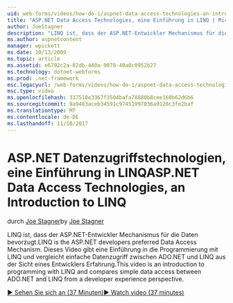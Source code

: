 ```yaml
---
uid: web-forms/videos/how-do-i/aspnet-data-access-technologies-an-introduction-to-linq
title: "ASP.NET Data Access Technologies, eine Einführung in LINQ | Microsoft Docs"
author: JoeStagner
description: "LINQ ist, dass der ASP.NET-Entwickler Mechanismus für die Daten bevorzugt. Dieses Video gibt eine Einführung in die Programmierung mit LINQ und einfachen Zugriff Betwee vergleicht..."
ms.author: aspnetcontent
manager: wpickett
ms.date: 10/13/2009
ms.topic: article
ms.assetid: e6792c2a-02db-440a-9070-40a0c0952b27
ms.technology: dotnet-webforms
ms.prod: .net-framework
msc.legacyurl: /web-forms/videos/how-do-i/aspnet-data-access-technologies-an-introduction-to-linq
msc.type: video
ms.openlocfilehash: 337518e3367f3504bafa78880b8cee160b62d6b6
ms.sourcegitcommit: 9a9483aceb34591c97451997036a9120c3fe2baf
ms.translationtype: MT
ms.contentlocale: de-DE
ms.lasthandoff: 11/10/2017
---
```

<a name="aspnet-data-access-technologies-an-introduction-to-linq"></a><span data-ttu-id="515bb-104">ASP.NET Datenzugriffstechnologien, eine Einführung in LINQ</span><span class="sxs-lookup"><span data-stu-id="515bb-104">ASP.NET Data Access Technologies, an Introduction to LINQ</span></span>
====================
<span data-ttu-id="515bb-105">durch [Joe Stagner](https://github.com/JoeStagner)</span><span class="sxs-lookup"><span data-stu-id="515bb-105">by [Joe Stagner](https://github.com/JoeStagner)</span></span>

<span data-ttu-id="515bb-106">LINQ ist, dass der ASP.NET-Entwickler Mechanismus für die Daten bevorzugt.</span><span class="sxs-lookup"><span data-stu-id="515bb-106">LINQ is the ASP.NET developers preferred Data Access Mechanism.</span></span> <span data-ttu-id="515bb-107">Dieses Video gibt eine Einführung in die Programmierung mit LINQ und vergleicht einfache Datenzugriff zwischen ADO.NET und LINQ aus der Sicht eines Entwicklers Erfahrung.</span><span class="sxs-lookup"><span data-stu-id="515bb-107">This video is an introduction to programming with LINQ and compares simple data access between ADO.NET and LINQ from a developer experience perspective.</span></span>

[<span data-ttu-id="515bb-108">&#9654; Sehen Sie sich an (37 Minuten)</span><span class="sxs-lookup"><span data-stu-id="515bb-108">&#9654; Watch video (37 minutes)</span></span>](https://channel9.msdn.com/Blogs/ASP-NET-Site-Videos/aspnet-data-access-technologies-an-introduction-to-linq)
